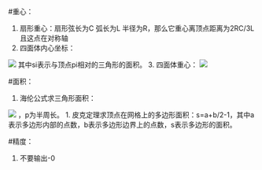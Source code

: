 #重心：  
 1. 扇形重心：扇形弦长为C 弧长为L 半径为R，那么它重心离顶点距离为2RC/3L 且这点在对称轴  
 2. 四面体内心坐标：
<img src="http://latex.codecogs.com/svg.latex?g=\frac{\sum_{i=1}^{4}p_i*s_i}{6}">
其中si表示与顶点pi相对的三角形的面积。  
 3. 四面体重心：
<img src="http://latex.codecogs.com/svg.latex?\vec{AG}=\frac{\vec{AB}+\vec{AC}+\vec{AD}}{6}">  

#面积：  
 1. 海伦公式求三角形面积：
<img src="http://latex.codecogs.com/svg.latex?S=\sqrt{p(p-a)(p-b)(p-c)}">
，p为半周长。  
 1. 皮克定理求顶点在网格上的多边形面积：s=a+b/2-1，其中a表示多边形内部的点数，b表示多边形边界上的点数，s表示多边形的面积。  


#精度：
 1. 不要输出-0
